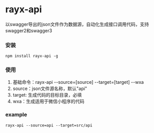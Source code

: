 # rayx-api
以swagger导出的json文件作为数据源，自动化生成接口调用代码，支持swagger2和swagger3

### 安装
```
npm install rayx-api -g
```

### 使用

1. 基础命令：rayx-api --source=[source] --target=[target] --wxa
2. source：json文件源名称，默认"api"
3. target: 生成代码的目标目录，必填
4. wxa：生成适用于微信小程序的代码

### example

```
rayx-api --source=api --target=src/api
```
